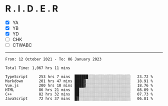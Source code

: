 # R . I . D . E . R

- [x] YA
- [x] YB
- [x] YD
- [ ] CHK
- [ ] CTWABC

---

<!--START_SECTION:waka-->

```text
From: 12 October 2021 - To: 06 January 2023

Total Time: 1,067 hrs 11 mins

TypeScript     253 hrs 7 mins  ██████░░░░░░░░░░░░░░░░░░░   23.72 %
Markdown       201 hrs 47 mins ████▓░░░░░░░░░░░░░░░░░░░░   18.91 %
Vue.js         200 hrs 10 mins ████▓░░░░░░░░░░░░░░░░░░░░   18.76 %
HTML           86 hrs 21 mins  ██░░░░░░░░░░░░░░░░░░░░░░░   08.09 %
C++            82 hrs 32 mins  ██░░░░░░░░░░░░░░░░░░░░░░░   07.73 %
JavaScript     72 hrs 37 mins  █▓░░░░░░░░░░░░░░░░░░░░░░░   06.81 %
```

<!--END_SECTION:waka-->

